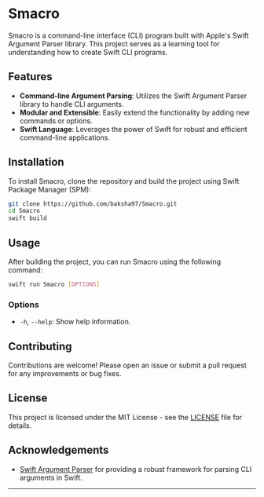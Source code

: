 # Smacro

Smacro is a command-line interface (CLI) program built with Apple's Swift Argument Parser library. This project serves as a learning tool for understanding how to create Swift CLI programs.

## Features

- **Command-line Argument Parsing**: Utilizes the Swift Argument Parser library to handle CLI arguments.
- **Modular and Extensible**: Easily extend the functionality by adding new commands or options.
- **Swift Language**: Leverages the power of Swift for robust and efficient command-line applications.

## Installation

To install Smacro, clone the repository and build the project using Swift Package Manager (SPM):

```bash
git clone https://github.com/baksha97/Smacro.git
cd Smacro
swift build
```

## Usage

After building the project, you can run Smacro using the following command:

```bash
swift run Smacro [OPTIONS]
```

### Options

- `-h`, `--help`: Show help information.

## Contributing

Contributions are welcome! Please open an issue or submit a pull request for any improvements or bug fixes.

## License

This project is licensed under the MIT License - see the [LICENSE](LICENSE) file for details.

## Acknowledgements

- [Swift Argument Parser](https://github.com/apple/swift-argument-parser) for providing a robust framework for parsing CLI arguments in Swift.

---
